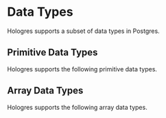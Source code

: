 # Data Types

Hologres supports a subset of data types in Postgres.

## Primitive Data Types

Hologres supports the following primitive data types.

## Array Data Types

Hologres supports the following array data types.
